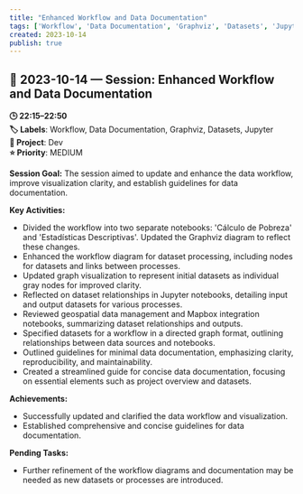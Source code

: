 ```yaml
---
title: "Enhanced Workflow and Data Documentation"
tags: ['Workflow', 'Data Documentation', 'Graphviz', 'Datasets', 'Jupyter']
created: 2023-10-14
publish: true
---
```


## 📅 2023-10-14 — Session: Enhanced Workflow and Data Documentation

**🕒 22:15–22:50**  
**🏷️ Labels**: Workflow, Data Documentation, Graphviz, Datasets, Jupyter  
**📂 Project**: Dev  
**⭐ Priority**: MEDIUM  


**Session Goal:**
The session aimed to update and enhance the data workflow, improve visualization clarity, and establish guidelines for data documentation.

**Key Activities:**
- Divided the workflow into two separate notebooks: 'Cálculo de Pobreza' and 'Estadísticas Descriptivas'. Updated the Graphviz diagram to reflect these changes.
- Enhanced the workflow diagram for dataset processing, including nodes for datasets and links between processes.
- Updated graph visualization to represent initial datasets as individual gray nodes for improved clarity.
- Reflected on dataset relationships in Jupyter notebooks, detailing input and output datasets for various processes.
- Reviewed geospatial data management and Mapbox integration notebooks, summarizing dataset relationships and outputs.
- Specified datasets for a workflow in a directed graph format, outlining relationships between data sources and notebooks.
- Outlined guidelines for minimal data documentation, emphasizing clarity, reproducibility, and maintainability.
- Created a streamlined guide for concise data documentation, focusing on essential elements such as project overview and datasets.

**Achievements:**
- Successfully updated and clarified the data workflow and visualization.
- Established comprehensive and concise guidelines for data documentation.

**Pending Tasks:**
- Further refinement of the workflow diagrams and documentation may be needed as new datasets or processes are introduced.
